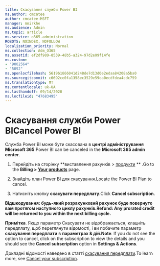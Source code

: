 ```yaml
---
title: Скасування служби Power BI
ms.author: cmcatee
author: cmcatee-MSFT
manager: mnirkhe
ms.audience: Admin
ms.topic: article
ms.service: o365-administration
ROBOTS: NOINDEX, NOFOLLOW
localization_priority: Normal
ms.collection: Adm_O365
ms.assetid: ef2df989-8539-48b5-a324-97d2e09f14fe
ms.custom:
- "9002564"
- "5092"
ms.openlocfilehash: 5619b1866041d248de7d13d0e2edaa84208a5ba0
ms.sourcegitcommit: c6692ce0fa1358ec3529e59ca0ecdfdea4cdc759
ms.translationtype: MT
ms.contentlocale: uk-UA
ms.lasthandoff: 09/14/2020
ms.locfileid: "47683495"
---
```

# <a name="cancel-power-bi"></a><span data-ttu-id="f7504-102">Скасування служби Power BI</span><span class="sxs-lookup"><span data-stu-id="f7504-102">Cancel Power BI</span></span>

<span data-ttu-id="f7504-103">Служба Power BI може бути скасована в **центрі адміністрування Microsoft 365**.</span><span class="sxs-lookup"><span data-stu-id="f7504-103">Power BI can be canceled in the **Microsoft 365 admin center**.</span></span>  

1. <span data-ttu-id="f7504-104">Перейдіть на сторінку \*\*виставлення рахунків > [продукти](https://go.microsoft.com/fwlink/p/?linkid=842054) \*\* .</span><span class="sxs-lookup"><span data-stu-id="f7504-104">Go to the **Billing > [Your products](https://go.microsoft.com/fwlink/p/?linkid=842054)** page.</span></span>

2. <span data-ttu-id="f7504-105">Знайдіть план Power BI для скасування.</span><span class="sxs-lookup"><span data-stu-id="f7504-105">Locate the Power BI Plan to cancel.</span></span>

3. <span data-ttu-id="f7504-106">Натисніть кнопку **скасувати передплату**.</span><span class="sxs-lookup"><span data-stu-id="f7504-106">Click **Cancel subscription**.</span></span>

<span data-ttu-id="f7504-107">**Відшкодування: будь-який розрахунковий рахунок буде повернуто вам протягом наступного циклу рахунків.**</span><span class="sxs-lookup"><span data-stu-id="f7504-107">**Refund: Any prorated credit will be returned to you within the next billing cycle.**</span></span>

<span data-ttu-id="f7504-108">**Примітка**. Якщо параметр Скасувати не відображається, клацніть передплату, щоб переглянути відомості, і ви побачите параметр **скасування передплати** в **параметрах & дій**.</span><span class="sxs-lookup"><span data-stu-id="f7504-108">**Note**: If you do not see the option to cancel, click on the subscription to view the details and you should see the **Cancel subscription** option in **Settings & Actions**.</span></span>

<span data-ttu-id="f7504-109">Докладні відомості наведено в статті [скасування передплати](https://docs.microsoft.com/microsoft-365/commerce/subscriptions/cancel-your-subscription).</span><span class="sxs-lookup"><span data-stu-id="f7504-109">To learn more, see [Cancel your subscription](https://docs.microsoft.com/microsoft-365/commerce/subscriptions/cancel-your-subscription).</span></span>
